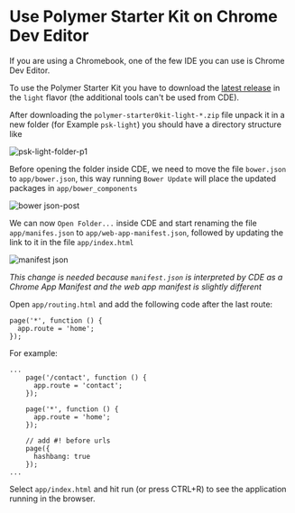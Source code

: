 # Use Polymer Starter Kit on Chrome Dev Editor

If you are using a Chromebook, one of the few IDE you can use is Chrome Dev Editor.

To use the Polymer Starter Kit you have to download the [latest release](https://github.com/PolymerElements/polymer-starter-kit/releases) in the `light` flavor (the additional tools can't be used from CDE).

After downloading the `polymer-starter0kit-light-*.zip` file unpack it in a new folder (for Example `psk-light`) you should have a directory structure like 

![psk-light-folder-p1](https://cloud.githubusercontent.com/assets/1431346/9451900/a73ffcf2-4ab1-11e5-8742-e0b5523ba9d5.png)


Before opening the folder inside CDE, we need to move the file `bower.json` to `app/bower.json`, this way running `Bower Update` will place the updated packages in `app/bower_components`

![bower json-post](https://cloud.githubusercontent.com/assets/1431346/9452119/c5826a46-4ab2-11e5-96c5-00cf404d9c50.png)


We can now `Open Folder...` inside CDE and start renaming the file `app/manifes.json` to `app/web-app-manifest.json`, followed by updating the link to it in the file `app/index.html`

![manifest json](https://cloud.githubusercontent.com/assets/1431346/9452182/27e41478-4ab3-11e5-8e40-d7c0f1249feb.png)


*This change is needed because `manifest.json` is interpreted by CDE as a Chrome App Manifest and the web app manifest is slightly different*

Open `app/routing.html` and add the following code after the last route:

```
page('*', function () {
  app.route = 'home';
});
```

For example:

```
...
    page('/contact', function () {
      app.route = 'contact';
    });
    
    page('*', function () {
      app.route = 'home';
    });

    // add #! before urls
    page({
      hashbang: true
    });
...
```


Select `app/index.html` and hit run (or press CTRL+R) to see the application running in the browser.
